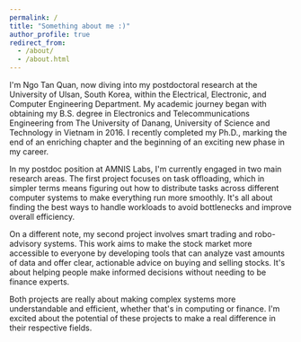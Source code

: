 ```yaml
---
permalink: /
title: "Something about me :)"
author_profile: true
redirect_from: 
  - /about/
  - /about.html
---
```

I'm Ngo Tan Quan, now diving into my postdoctoral research at the University of Ulsan, South Korea, within the Electrical, Electronic, and Computer Engineering Department. My academic journey began with obtaining my B.S. degree in Electronics and Telecommunications Engineering from The University of Danang, University of Science and Technology in Vietnam in 2016. I recently completed my Ph.D., marking the end of an enriching chapter and the beginning of an exciting new phase in my career.

In my postdoc position at AMNIS Labs, I'm currently engaged in two main research areas. The first project focuses on task offloading, which in simpler terms means figuring out how to distribute tasks across different computer systems to make everything run more smoothly. It's all about finding the best ways to handle workloads to avoid bottlenecks and improve overall efficiency.

On a different note, my second project involves smart trading and robo-advisory systems. This work aims to make the stock market more accessible to everyone by developing tools that can analyze vast amounts of data and offer clear, actionable advice on buying and selling stocks. It's about helping people make informed decisions without needing to be finance experts.

Both projects are really about making complex systems more understandable and efficient, whether that's in computing or finance. I'm excited about the potential of these projects to make a real difference in their respective fields.
